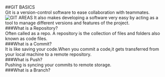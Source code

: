 ##GIT BASICS  
Git is a version-control software to ease collaboration with teammates.  
![GIT AREAS](gitareas)
It also makes developing a software very easy by acting as a tool to manage different versions and features of the project.     
###What is a Repository?    
Often called as a repo. A repository is the collection of files and folders also known as code files.  
###What is a Commit?    
It is like saving your code.When you commit a code,it gets transferred from your local machine to a remote repository.  
###What is Push?  
Pushing is syncing your commits to remote storage.  
###What is a Branch?  



[gitareas]:https://www.google.com/url?sa=i&url=https%3A%2F%2Fdev.to%2Fmollynem%2Fgit-github--workflow-fundamentals-5496&psig=AOvVaw2jqbppLJMUAWzgabRgAvRX&ust=1583425922074000&source=images&cd=vfe&ved=0CAIQjRxqFwoTCKDIqLGfgegCFQAAAAAdAAAAABAD
